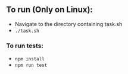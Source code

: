 
## To run (Only on Linux):
- Navigate to the directory containing task.sh
- <code>./task.sh</code>	

### To run tests:
- <code>npm install</code>
- <code>npm run test</code>
